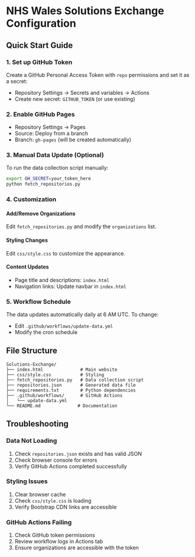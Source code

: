 # NHS Wales Solutions Exchange Configuration

## Quick Start Guide

### 1. Set up GitHub Token
Create a GitHub Personal Access Token with `repo` permissions and set it as a secret:
- Repository Settings → Secrets and variables → Actions
- Create new secret: `GITHUB_TOKEN` (or use existing)

### 2. Enable GitHub Pages
- Repository Settings → Pages
- Source: Deploy from a branch
- Branch: `gh-pages` (will be created automatically)

### 3. Manual Data Update (Optional)
To run the data collection script manually:
```bash
export GH_SECRET=your_token_here
python fetch_repositories.py
```

### 4. Customization

#### Add/Remove Organizations
Edit `fetch_repositories.py` and modify the `organizations` list.

#### Styling Changes
Edit `css/style.css` to customize the appearance.

#### Content Updates
- Page title and descriptions: `index.html`
- Navigation links: Update navbar in `index.html`

### 5. Workflow Schedule
The data updates automatically daily at 6 AM UTC. To change:
- Edit `.github/workflows/update-data.yml`
- Modify the cron schedule

## File Structure
```
Solutions-Exchange/
├── index.html              # Main website
├── css/style.css           # Styling
├── fetch_repositories.py   # Data collection script
├── repositories.json       # Generated data file
├── requirements.txt        # Python dependencies
├── .github/workflows/      # GitHub Actions
│   └── update-data.yml
└── README.md              # Documentation
```

## Troubleshooting

### Data Not Loading
1. Check `repositories.json` exists and has valid JSON
2. Check browser console for errors
3. Verify GitHub Actions completed successfully

### Styling Issues
1. Clear browser cache
2. Check `css/style.css` is loading
3. Verify Bootstrap CDN links are accessible

### GitHub Actions Failing
1. Check GitHub token permissions
2. Review workflow logs in Actions tab
3. Ensure organizations are accessible with the token
